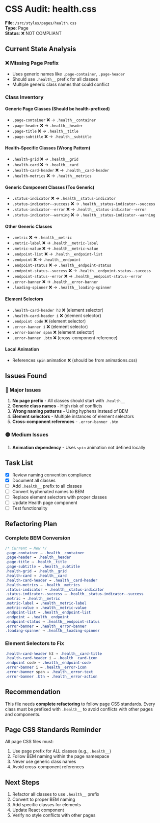 # CSS Audit: health.css

**File**: `/src/styles/pages/health.css`  
**Type**: Page  
**Status**: ❌ NOT COMPLIANT

## Current State Analysis

### ❌ Missing Page Prefix
- Uses generic names like `.page-container`, `.page-header`
- Should use `.health__` prefix for all classes
- Multiple generic class names that could conflict

### Class Inventory

#### Generic Page Classes (Should be health-prefixed)
- `.page-container` ❌ → `.health__container`
- `.page-header` ❌ → `.health__header`
- `.page-title` ❌ → `.health__title`
- `.page-subtitle` ❌ → `.health__subtitle`

#### Health-Specific Classes (Wrong Pattern)
- `.health-grid` ❌ → `.health__grid`
- `.health-card` ❌ → `.health__card`
- `.health-card-header` ❌ → `.health__card-header`
- `.health-metrics` ❌ → `.health__metrics`

#### Generic Component Classes (Too Generic)
- `.status-indicator` ❌ → `.health__status-indicator`
- `.status-indicator--success` ❌ → `.health__status-indicator--success`
- `.status-indicator--error` ❌ → `.health__status-indicator--error`
- `.status-indicator--warning` ❌ → `.health__status-indicator--warning`

#### Other Generic Classes
- `.metric` ❌ → `.health__metric`
- `.metric-label` ❌ → `.health__metric-label`
- `.metric-value` ❌ → `.health__metric-value`
- `.endpoint-list` ❌ → `.health__endpoint-list`
- `.endpoint` ❌ → `.health__endpoint`
- `.endpoint-status` ❌ → `.health__endpoint-status`
- `.endpoint-status--success` ❌ → `.health__endpoint-status--success`
- `.endpoint-status--error` ❌ → `.health__endpoint-status--error`
- `.error-banner` ❌ → `.health__error-banner`
- `.loading-spinner` ❌ → `.health__loading-spinner`

#### Element Selectors
- `.health-card-header h3` ❌ (element selector)
- `.health-card-header i` ❌ (element selector)
- `.endpoint code` ❌ (element selector)
- `.error-banner i` ❌ (element selector)
- `.error-banner span` ❌ (element selector)
- `.error-banner .btn` ❌ (cross-component reference)

#### Local Animation
- References `spin` animation ❌ (should be from animations.css)

## Issues Found

### 🔴 Major Issues
1. **No page prefix** - All classes should start with `.health__`
2. **Generic class names** - High risk of conflicts
3. **Wrong naming patterns** - Using hyphens instead of BEM
4. **Element selectors** - Multiple instances of element selectors
5. **Cross-component references** - `.error-banner .btn`

### 🟡 Medium Issues
1. **Animation dependency** - Uses `spin` animation not defined locally

## Task List

- [x] Review naming convention compliance
- [x] Document all classes
- [ ] Add `.health__` prefix to all classes
- [ ] Convert hyphenated names to BEM
- [ ] Replace element selectors with proper classes
- [ ] Update Health page component
- [ ] Test functionality

## Refactoring Plan

### Complete BEM Conversion
```css
/* Current → New */
.page-container → .health__container
.page-header → .health__header
.page-title → .health__title
.page-subtitle → .health__subtitle
.health-grid → .health__grid
.health-card → .health__card
.health-card-header → .health__card-header
.health-metrics → .health__metrics
.status-indicator → .health__status-indicator
.status-indicator--success → .health__status-indicator--success
.metric → .health__metric
.metric-label → .health__metric-label
.metric-value → .health__metric-value
.endpoint-list → .health__endpoint-list
.endpoint → .health__endpoint
.endpoint-status → .health__endpoint-status
.error-banner → .health__error-banner
.loading-spinner → .health__loading-spinner
```

### Element Selectors to Fix
```css
.health-card-header h3 → .health__card-title
.health-card-header i → .health__card-icon
.endpoint code → .health__endpoint-code
.error-banner i → .health__error-icon
.error-banner span → .health__error-text
.error-banner .btn → .health__error-action
```

## Recommendation

This file needs **complete refactoring** to follow page CSS standards. Every class must be prefixed with `.health__` to avoid conflicts with other pages and components.

## Page CSS Standards Reminder

All page CSS files must:
1. Use page prefix for ALL classes (e.g., `.health__`)
2. Follow BEM naming within the page namespace
3. Never use generic class names
4. Avoid cross-component references

## Next Steps

1. Refactor all classes to use `.health__` prefix
2. Convert to proper BEM naming
3. Add specific classes for elements
4. Update React component
5. Verify no style conflicts with other pages